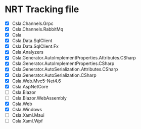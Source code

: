 # NRT Tracking file

- [x] Csla.Channels.Grpc
- [x] Csla.Channels.RabbitMq
- [x] Csla
- [x] Csla.Data.SqlClient
- [x] Csla.Data.SqlClient.Fx
- [x] Csla.Analyzers
- [x] Csla.Generator.AutoImplementProperties.Attributes.CSharp
- [x] Csla.Generator.AutoImplementProperties.CSharp
- [x] Csla.Generator.AutoSerialization.Attributes.CSharp
- [x] Csla.Generator.AutoSerialization.CSharp
- [x] Csla.Web.Mvc5-Net4.6
- [x] Csla.AspNetCore
- [ ] Csla.Blazor
- [ ] Csla.Blazor.WebAssembly
- [x] Csla.Web
- [x] Csla.Windows
- [ ] Csla.Xaml.Maui
- [ ] Csla.Xaml.Wpf